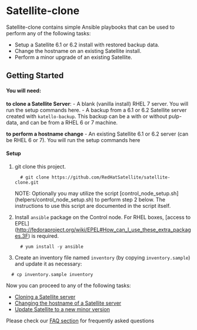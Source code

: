 # Satellite-clone

Satellite-clone contains simple Ansible playbooks that can be used to perform any of the following tasks:
* Setup a Satellite 6.1 or 6.2 install with restored backup data.
* Change the hostname on an existing Satellite install.
* Perform a minor upgrade of an existing Satellite. 

## Getting Started

#### You will need: ####

**to clone a Satellite Server**:
    - A blank (vanilla install) RHEL 7 server. You will run the setup commands here.
    - A backup from a 6.1 or 6.2 Satellite server created with `katello-backup`. This backup can be a with or without pulp-data, and can be from a RHEL 6 or 7 machine.

**to perform a hostname change**
    - An existing Satellite 6.1 or 6.2 server (can be RHEL 6 or 7). You will run the setup commands here

#### Setup ####

1. git clone this project.
   ```console
     # git clone https://github.com/RedHatSatellite/satellite-clone.git
   ```
   NOTE: Optionally you may utilize the script [control_node_setup.sh] (helpers/control_node_setup.sh) to perform step 2 below.  The instructions to use this script are documented in the script itself.

2. Install `ansible` package on the Control node. For RHEL boxes, [access to EPEL] (http://fedoraproject.org/wiki/EPEL#How_can_I_use_these_extra_packages.3F) is required.
   ```console
     # yum install -y ansible 
   ```
3. Create an inventory file named `inventory` (by copying `inventory.sample`) and update it as necessary:
  ```console
    # cp inventory.sample inventory
  ```
Now you can proceed to any of the following tasks:

 * [Cloning a Satellite server](docs/satellite-clone.md)
 * [Changing the hostname of a Satellite server](docs/satellite-hostname.md)
 * [Update Satellite to a new minor version](docs/satellite-update.md)

Please check our [FAQ section](docs/faqs.md) for frequently asked questions
